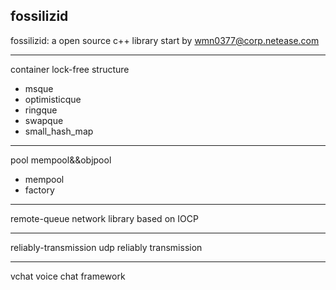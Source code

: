 ## fossilizid ##

fossilizid: a open source c++ library start by wmn0377@corp.netease.com

---
container lock-free structure
  
 - msque
 - optimisticque
 - ringque
 - swapque
 - small_hash_map

----------
pool mempool&&objpool

 - mempool
 - factory

----------
remote-queue network library based on IOCP
  
----------
reliably-transmission udp reliably transmission 

----------
vchat voice chat framework